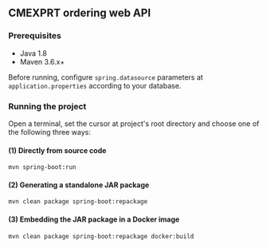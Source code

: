 ## CMEXPRT ordering web API

### Prerequisites
- Java 1.8
- Maven 3.6.x+

Before running, configure `spring.datasource` parameters at `application.properties` according to your database.

### Running the project

Open a terminal, set the cursor at project's root directory and choose one of the following three ways:

#### (1) Directly from source code
`mvn spring-boot:run`

#### (2) Generating a standalone JAR package
`mvn clean package spring-boot:repackage`

#### (3) Embedding the JAR package in a Docker image
`mvn clean package spring-boot:repackage docker:build`
